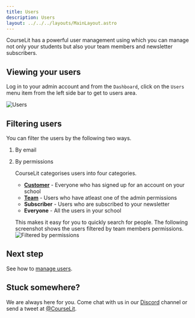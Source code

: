```yaml
---
title: Users
description: Users
layout: ../../../layouts/MainLayout.astro
---
```


CourseLit has a powerful user management using which you can manage not only your students but also your team members and newsletter subscribers.

## Viewing your users

Log in to your admin account and from the `Dashboard`, click on the `Users` menu item from the left side bar to get to users area.

![Users](/assets/users/users.png)

## Filtering users

You can filter the users by the following two ways.

1. By email
2. By permissions

    CourseLit categorises users into four categories.

    - [**Customer**](/en/users/permissions#team-and-customer-users) - Everyone who has signed up for an account on your school
    - [**Team**](/en/users/permissions#team-and-customer-users) - Users who have atleast one of the admin permissions
    - **Subscriber** - Users who are subscribed to your newsletter
    - **Everyone** - All the users in your school

    This makes it easy for you to quickly search for people. The following screenshot shows the users filtered by team members permissions.
    ![Filtered by permissions](/assets/users/user-filtering-by-permissions.png)

## Next step

See how to [manage users](/en/users/manage).

## Stuck somewhere?

We are always here for you. Come chat with us in our <a href="https://discord.com/invite/GR4bQsN" target="_blank">Discord</a> channel or send a tweet at <a href="https://twitter.com/courselit" target="_blank">@CourseLit</a>.
